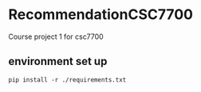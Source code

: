 # RecommendationCSC7700
Course project 1 for csc7700 


## environment set up

```pip install -r ./requirements.txt```

